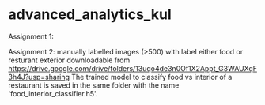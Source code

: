 # advanced_analytics_kul

Assignment 1: 

Assignment 2: manually labelled images (>500) with label either food or resturant exterior downloadable from https://drive.google.com/drive/folders/13uqo4de3n0Of1X2Appt_G3WAUXqF3h4J?usp=sharing
The trained model to classify food vs interior of a restaurant is saved in the same folder with the name 'food_interior_classifier.h5'.
